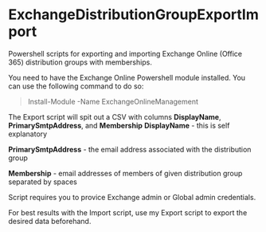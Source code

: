 # ExchangeDistributionGroupExportImport
Powershell scripts for exporting and importing Exchange Online (Office 365) distribution groups with memberships.

You need to have the Exchange Online Powershell module installed. You can use the following command to do so:

> Install-Module -Name ExchangeOnlineManagement

The Export script will spit out a CSV with columns **DisplayName**, **PrimarySmtpAddress**, and **Membership**
**DisplayName** - this is self explanatory

**PrimarySmtpAddress** - the email address associated with the distribution group

**Membership** - email addresses of members of given distribution group separated by spaces

Script requires you to provice Exchange admin or Global admin credentials.

For best results with the Import script, use my Export script to export the desired data beforehand.
